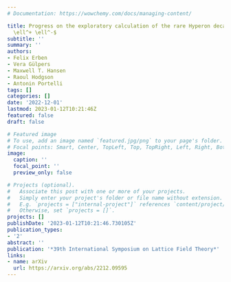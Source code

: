 ```yaml
---
# Documentation: https://wowchemy.com/docs/managing-content/

title: Progress on the exploratory calculation of the rare Hyperon decay $\Sigma^+ \to p
  \ell^+ \ell^-$
subtitle: ''
summary: ''
authors:
- Felix Erben
- Vera Gülpers
- Maxwell T. Hansen
- Raoul Hodgson
- Antonin Portelli
tags: []
categories: []
date: '2022-12-01'
lastmod: 2023-01-12T10:21:46Z
featured: false
draft: false

# Featured image
# To use, add an image named `featured.jpg/png` to your page's folder.
# Focal points: Smart, Center, TopLeft, Top, TopRight, Left, Right, BottomLeft, Bottom, BottomRight.
image:
  caption: ''
  focal_point: ''
  preview_only: false

# Projects (optional).
#   Associate this post with one or more of your projects.
#   Simply enter your project's folder or file name without extension.
#   E.g. `projects = ["internal-project"]` references `content/project/deep-learning/index.md`.
#   Otherwise, set `projects = []`.
projects: []
publishDate: '2023-01-12T10:21:46.730105Z'
publication_types:
- '2'
abstract: ''
publication: '*39th International Symposium on Lattice Field Theory*'
links:
- name: arXiv
  url: https://arxiv.org/abs/2212.09595
---
```

